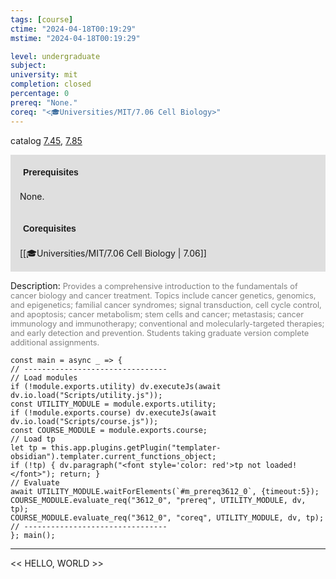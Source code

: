 ```yaml
---
tags: [course]
ctime: "2024-04-18T00:19:29"
mstime: "2024-04-18T00:19:29"

level: undergraduate
subject: 
university: mit
completion: closed
percentage: 0
prereq: "None."
coreq: "<🎓Universities/MIT/7.06 Cell Biology>"
---
```


catalog [7.45](http://student.mit.edu/catalog/m7a.html#7.45), [7.85](http://student.mit.edu/catalog/m7a.html#7.85)

<span style="display: block; padding: 15px; background-color: rgb(100, 100, 100, 0.2);"><font id="m_prereq3612_0" style="display: block; font-family: Arial, sans-serif; font-weight: bold; padding: 5px">Prerequisites</font><br><span id="prereq3612_0">None.</span></span>
<span style="display: block; padding: 15px; background-color: rgb(100, 100, 100, 0.2);"><font id="m_coreq3612_0" style="display: block; font-family: Arial, sans-serif; font-weight: bold; padding: 5px">Corequisites</font><br><span id="coreq3612_0">[[🎓Universities/MIT/7.06 Cell Biology | 7.06]]</span></span>

<font style="">Description:</font>
<font style="color: grey; font-size: 0.8rem;">Provides a comprehensive introduction to the fundamentals of cancer biology and cancer treatment. Topics include cancer genetics, genomics, and epigenetics; familial cancer syndromes; signal transduction, cell cycle control, and apoptosis; cancer metabolism; stem cells and cancer; metastasis; cancer immunology and immunotherapy; conventional and molecularly-targeted therapies; and early detection and prevention. Students taking graduate version complete additional assignments.</font>

```dataviewjs
const main = async _ => {
// --------------------------------
// Load modules
if (!module.exports.utility) dv.executeJs(await dv.io.load("Scripts/utility.js"));
const UTILITY_MODULE = module.exports.utility;
if (!module.exports.course) dv.executeJs(await dv.io.load("Scripts/course.js"));
const COURSE_MODULE = module.exports.course;
// Load tp
let tp = this.app.plugins.getPlugin("templater-obsidian").templater.current_functions_object;
if (!tp) { dv.paragraph("<font style='color: red'>tp not loaded!</font>"); return; }
// Evaluate
await UTILITY_MODULE.waitForElements(`#m_prereq3612_0`, {timeout:5});
COURSE_MODULE.evaluate_req("3612_0", "prereq", UTILITY_MODULE, dv, tp);
COURSE_MODULE.evaluate_req("3612_0", "coreq", UTILITY_MODULE, dv, tp);
// --------------------------------
}; main();
```

---

<< HELLO, WORLD >>
